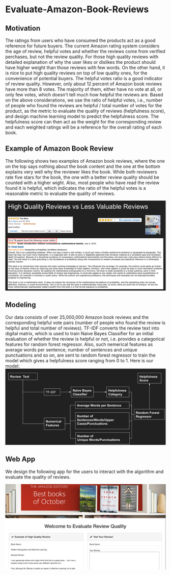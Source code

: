 # Evaluate-Amazon-Book-Reviews

## Motivation
The ratings from users who have consumed the products act as a good reference for future buyers. The current Amazon rating system considers the age of review, helpful votes and whether the reviews come from verified perchases, but not the review quality. For those high quality reviews with detailed explanation of why the user likes or dislikes the product should have higher weight than those reviews with few words. On the other hand, it is nice to put high quality reviews on top of low quality ones, for the convenience of potential buyers. The helpful votes ratio is a good indicator of review quality. However, only about 12 percent of Amazon book reviews have more than 8 votes. The majority of them, either have no vote at all, or only few votes, which doesn't tell much how helpful the reviews are. Based on the above considerations, we use the ratio of helpful votes, i.e., number of people who found the reviews are helpful / total number of votes for the product, as the metric to evaluate the quality of reviews (helpfulness score), and design machine learning model to predict the helpfulness score. The helpfulness score can then act as the weight for the corresponding review and each weighted ratings will be a reference for the overall rating of each book.


## Example of Amazon Book Review
The following shows two examples of Amazon book reviews, where the one on the top says nothing about the book content and the one at the bottom explains very well why the reviewer likes the book. While both reviewers rate five stars for the book, the one with a better review quality should be counted with a higher wight. Also, most people who have read the review found it is helpful, which indicates the ratio of the helpful votes is a reasonable metric to evaluate the quality of reviews.

![](figures/review-example.png)

## Modeling
Our data consists of over 25,000,000 Amazon book reviews and the corresponding helpful vote pairs (number of people who found the review is helpful and total number of reviews). 
TF-IDF converts the review text into digital matrix, which is used to train Naive Bayes Classifier for an initial evaluation of whether the review is helpful or not, i.e. provides a categorical features for random forest regressor. Also, such nemerical features as average words per sentence, number of sentences and unique punctuations and so on, are sent to random forest regressor to train the model which gives a helpfulness score ranging from 0 to 1. 
Here is our model:
![](figures/model.png)




## Web App

We design the following app for the users to interact with the algorithm and evaluate the quality of reviews. 

![](figures/app.png)

